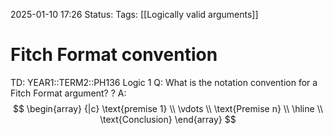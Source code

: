 2025-01-10 17:26
Status: 
Tags: [[Logically valid arguments]]
# Fitch Format convention

TD: YEAR1::TERM2::PH136 Logic 1
Q: What is the notation convention for a Fitch Format argument?
?
A:$$
\begin{array} {|c}
\text{premise 1} \\
\vdots \\
\text{Premise n} \\
\hline  \\
\text{Conclusion}
\end{array}
$$
<!--ID: 1736530610598-->
